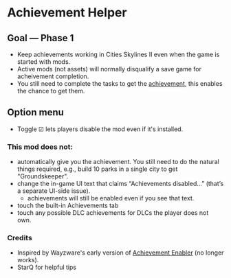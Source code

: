 # Achievement Helper

## Goal — Phase 1
- Keep achievements working in Cities Skylines II even when the game is started with mods.
- Active mods (not assets) will normally disqualify a save game for acheivement completion.
- You still need to complete the tasks to get the [achievement](https://cs2.paradoxwikis.com/Achievements), this enables the chance to get them.

## Option menu
- Toggle ☑ lets players disable the mod even if it's installed.

### This mod does not:
- automatically give you the achievement. You still need to do the natural things required, e.g., build 10 parks in a single city to get "Groundskeeper".
- change the in-game UI text that claims “Achievements disabled…” (that’s a separate UI-side issue).
    - achievements will still be enabled even if you see that text.
- touch the built-in Achievements tab
- touch any possible DLC achievements for DLCs the player does not own.

### Credits
- Inspired by Wayzware's early version of [Achievement Enabler](https://github.com/Wayzware/AchievementEnabler) (no longer works).
- StarQ for helpful tips

